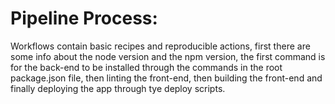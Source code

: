 # Pipeline Process:

Workflows contain basic recipes and reproducible actions, first there are some info about the node version and the npm version, the first command is for the back-end to be installed through the commands in the root package.json file, then linting the front-end, then building the front-end and finally deploying the app through tye deploy scripts.
